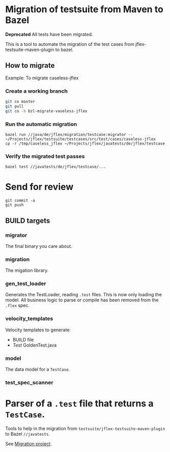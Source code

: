 # Migration of testsuite from Maven to Bazel

**Deprecated** All tests have been migrated.

This is a tool to automate the migration of the test cases
from jflex-testsuite-maven-plugin to bazel.

## How to migrate

Example: To migrate caseless-jflex

### Create a working branch
```sh
git co master
git pull
git co -b bzl-migrate-vaseless-jflex
```

### Run the automatic migration
```
bazel run //java/de/jflex/migration/testcase:migrator -- ~/Projects/jflex/testsuite/testcases/src/test/cases/caseless-jflex
cp -r /tmp/caseless_jflex ~/Projects/jflex/javatests/de/jflex/testcase
```

### Verify the migrated test passes
```
bazel test //javatests/de/jflex/testcase/...
```

# Send for review
```
git commit -a
git push
```

## BUILD targets

### migrator

The final binary you care about.

### migration

The migation library.

### gen_test_loader

Generates the TestLoader, reading `.test` files.
This is now only loading the model. All business logic to
parse or compile has been removed from the `.flex` spec.

### velocity_templates

Velocity templates to generate:

- BUILD file
- _Test_ GoldenTest.java

### model

The data model for a `TestCase`.

### test_spec_scanner

Parser of a `.test` file that returns a `TestCase`.
========
Tools to help in the migration from `testsuite/jflex-testsuite-maven-plugin` to
Bazel `//javatests`.

See [Migration project](https://github.com/jflex-de/jflex/projects/16).
